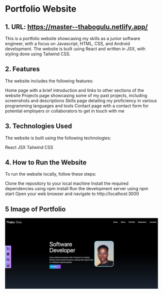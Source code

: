 # Portfolio Website 

## 1. URL: https://master--thabogulu.netlify.app/

This is a portfolio website showcasing my skills as a junior software engineer, with a focus on Javascript, HTML, CSS, and Android development. The website is built using React and written in JSX, with styling done using Tailwind CSS.

## 2. Features
The website includes the following features:

Home page with a brief introduction and links to other sections of the website
Projects page showcasing some of my past projects, including screenshots and descriptions
Skills page detailing my proficiency in various programming languages and tools
Contact page with a contact form for potential employers or collaborators to get in touch with me

## 3. Technologies Used
The website is built using the following technologies:

React
JSX
Tailwind CSS


## 4. How to Run the Website
To run the website locally, follow these steps:

Clone the repository to your local machine
Install the required dependencies using npm install
Run the development server using npm start
Open your web browser and navigate to http://localhost:3000


## 5 Image of Portfolio
<img src="./src/assets/portfolio.png" alt="A photo of my project">
